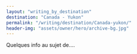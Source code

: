 ```yaml
---
layout: "writing_by_destination"
destination: "Canada - Yukon"
permalink: "/writing/destination/Canada-yukon/"
header-img: "assets/owner/hero/archive-bg.jpg"
---
```


Quelques info au sujet de....